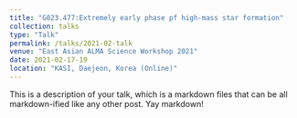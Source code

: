 ```yaml
---
title: "G023.477:Extremely early phase pf high-mass star formation"
collection: talks
type: "Talk"
permalink: /talks/2021-02-talk
venue: "East Asian ALMA Science Workshop 2021"
date: 2021-02-17-19
location: "KASI, Daejeon, Korea (Online)"
---
```


This is a description of your talk, which is a markdown files that can be all markdown-ified like any other post. Yay markdown!
